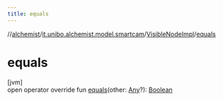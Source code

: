 ```yaml
---
title: equals
---
```

//[alchemist](../../../index.html)/[it.unibo.alchemist.model.smartcam](../index.html)/[VisibleNodeImpl](index.html)/[equals](equals.html)



# equals



[jvm]\
open operator override fun [equals](equals.html)(other: [Any](https://kotlinlang.org/api/latest/jvm/stdlib/kotlin/-any/index.html)?): [Boolean](https://kotlinlang.org/api/latest/jvm/stdlib/kotlin/-boolean/index.html)




